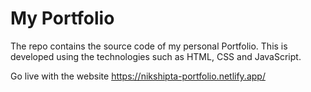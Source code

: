 # My Portfolio
The repo contains the source code of my personal Portfolio. This is developed using the technologies such as HTML, CSS and JavaScript.

Go live with the website
https://nikshipta-portfolio.netlify.app/

